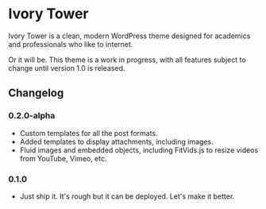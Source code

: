 # Ivory Tower

Ivory Tower is a clean, modern WordPress theme designed for academics and professionals who like to internet.

Or it will be. This theme is a work in progress, with all features subject to change until version 1.0 is released.

## Changelog

### 0.2.0-alpha

* Custom templates for all the post formats.
* Added templates to display attachments, including images.
* Fluid images and embedded objects, including FitVids.js to resize videos from YouTube, Vimeo, etc.

### 0.1.0

* Just ship it. It's rough but it can be deployed. Let's make it better.